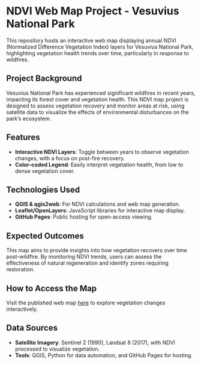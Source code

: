 # NDVI Web Map Project - Vesuvius National Park

This repository hosts an interactive web map displaying annual NDVI (Normalized Difference Vegetation Index) layers for Vesuvius National Park, highlighting vegetation health trends over time, particularly in response to wildfires.

## Project Background
Vesuvius National Park has experienced significant wildfires in recent years, impacting its forest cover and vegetation health. This NDVI map project is designed to assess vegetation recovery and monitor areas at risk, using satellite data to visualize the effects of environmental disturbances on the park’s ecosystem.

## Features
- **Interactive NDVI Layers**: Toggle between years to observe vegetation changes, with a focus on post-fire recovery.
- **Color-coded Legend**: Easily interpret vegetation health, from low to dense vegetation cover.

## Technologies Used
- **QGIS & qgis2web**: For NDVI calculations and web map generation.
- **Leaflet/OpenLayers**: JavaScript libraries for interactive map display.
- **GitHub Pages**: Public hosting for open-access viewing.

## Expected Outcomes
This map aims to provide insights into how vegetation recovers over time post-wildfire. By monitoring NDVI trends, users can assess the effectiveness of natural regeneration and identify zones requiring restoration.

## How to Access the Map
Visit the published web map [here](https://sarahamlima.github.io/NDVI-Map/) to explore vegetation changes interactively.

## Data Sources
- **Satellite Imagery**: Sentinel 2 (1990), Landsat 8 (2017), with NDVI processed to visualize vegetation.
- **Tools**: QGIS, Python for data automation, and GitHub Pages for hosting.
